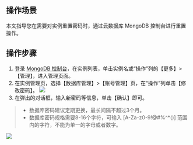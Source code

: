 ## 操作场景
本文指导您在需要对实例重置密码时，通过云数据库 MongoDB 控制台进行重置操作。

## 操作步骤
1. 登录 [MongoDB 控制台](https://console.cloud.tencent.com/mongodb)，在实例列表，单击实例名或“操作”列的【更多】>【管理】，进入管理页面。
2. 在实例管理页，选择【数据库管理】>【账号管理】页，在“操作”列单击【修改密码】。
![](https://main.qcloudimg.com/raw/521a4ade43e19708dd5d16521515fd6e.png)
3. 在弹出的对话框，输入新密码等信息，单击【确认】即可。
>
>- 数据库密码建议定期更换，最长间隔不超过3个月。
>- 数据库密码规格需要8-16个字符，可输入 [A-Za-z0-9!@#%^*()] 范围内的字符，不能为单一的字母或者数字。
>
![](https://main.qcloudimg.com/raw/70ade7c7fbaa56ae3dbce804035d2bd1.png)

